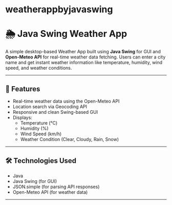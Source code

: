 # weatherappbyjavaswing
# 🌦️ Java Swing Weather App

A simple desktop-based Weather App built using **Java Swing** for GUI and **Open-Meteo API** for real-time weather data fetching. Users can enter a city name and get instant weather information like temperature, humidity, wind speed, and weather conditions.

---

## 📌 Features

- Real-time weather data using the Open-Meteo API
- Location search via Geocoding API
- Responsive and clean Swing-based GUI
- Displays:
  - Temperature (°C)
  - Humidity (%)
  - Wind Speed (km/h)
  - Weather Condition (Clear, Cloudy, Rain, Snow)

---

## 🛠️ Technologies Used

- Java
- Java Swing (for GUI)
- JSON.simple (for parsing API responses)
- Open-Meteo API (for weather data)


---


